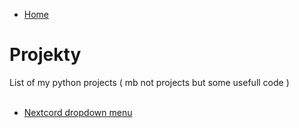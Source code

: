 - [Home](/index)

# Projekty

List of my python projects ( mb not projects but some usefull code ) <br>
<br>
- [Nextcord dropdown menu](nextcord-dropdown)
